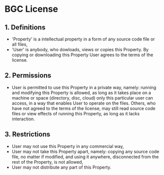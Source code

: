 # BGC License
## 1. Definitions
 - 'Property' is a intellectual property in a form of any source code file or all files,
 - 'User' is anybody, who dowloads, views or copies this Property. 
By copying or downloading this Property User agrees to the terms of the license.
## 2. Permissions
 - User is permitted to use this Property in a private way, namely: running and modifying this Property is allowed, 
as long as it takes place on a machine or space (directory, disc, cloud) only this particular user can access, 
in a way that enables User to operate on the files. Others, who have not agreed to the terms of the license, 
may still read source code files or view effects of running this Property, as long as it lacks interaction.
## 3. Restrictions
 - User may not use this Property in any commercial way,
 - User may not take this Property apart, namely: 
 copying any source code file, no matter if modified, and using it anywhere, disconnected from the rest of the Property, is not allowed,
 - User may not distribute any part of this Property.
